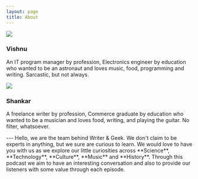 ```yaml
---
layout: page
title: About
---
```

<div class="row">
    <div class="col-xs-6 text-center">
        <img class="img-responsive img-thumbnail" src="https://res.cloudinary.com/writerandgeek/image/upload/v1507285251/DPV.jpg">
        <h3>Vishnu</h3>
        <p class="text-left">An IT program manager by profession, Electronics engineer by education who wanted to be an astronaut and loves music, food, programming and writing. Sarcastic, but not always.</p>
        <a href="https://twitter.com/neoelemento" target="_blank"><i class="fa fa-twitter fa-2x"></i></a>
    </div>
    <div class="col-xs-6 text-center">
        <img class="img-responsive img-thumbnail" src="https://res.cloudinary.com/writerandgeek/image/upload/v1507286174/DPS.jpg">    
        <h3>Shankar</h3>
        <p class="text-left">A freelance writer by profession, Commerce graduate by education who wanted to be a musician and loves food, writing, and playing the guitar. No filter, whatsoever.</p>
        <a href="https://twitter.com/ramblingjoint" target="_blank"><i class="fa fa-twitter fa-2x"></i></a>
    </div>
</div>  
<div class="clearfix"></div> 
---  
Hello, we are the team behind Writer &amp; Geek. We don't claim to be experts in anything, but we sure are curious to learn. We would love to have you with us as we explore our little curiosities across **Science**, **Technology**, **Culture**, **Music** and **History**. Through this podcast we aim to have an interesting conversation and also to provide our listeners with some value through each episode.

